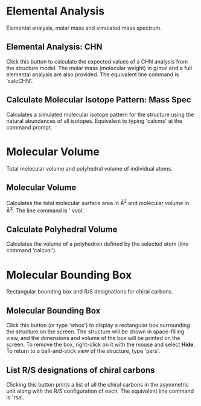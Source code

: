 # Elemental Analysis
Elemental analysis, molar mass and simulated mass spectrum.

## Elemental Analysis: CHN
Click this button to calculate the expected values of a CHN analysis from the structure model. The molar mass (molecular weight) in g/mol and a full elemental analysis are also provided. The equivalent line command is '<c>calcCHN</c>'.

## Calculate Molecular Isotope Pattern: Mass Spec
Calculates a simulated molecular isotope pattern for the structure using the natural abundances of all isotopes. Equivalent to typing '<c>calcms</c>' at the command prompt. 


# Molecular Volume
Total molecular volume and polyhedral volume of individual atoms.

## Molecular Volume
Calculates the total molecular surface area in &Aring;<sup>2</sup> and molecular volume in &Aring;<sup>3</sup>. The line command is '<c> vvol</c>'.

## Calculate Polyhedral Volume
Calculates the volume of a polyhedron defined by the selected atom (line command '<c>calcvol</c>').


# Molecular Bounding Box
Rectangular bounding box and R/S designations for chiral carbons.

## Molecular Bounding Box
Click this button (or type '<c>wbox</c>') to display a rectangular box surrounding the structure on the screen. The structure will be shown in space-filling view, and the dimensions and volume of the box will be printed on the screen. To remove the box, right-click on it with the mouse and select **Hide**. To return to a ball-and-stick view of the structure, type '<c>pers</c>'.

## List R/S designations of chiral carbons
Clicking this button prints a list of all the chiral carbons in the asymmetric unit along with the R/S configuration of each. The equivalent line command is '<c>rsa</c>'.